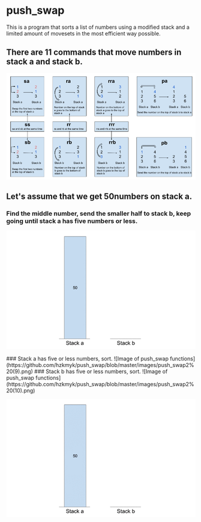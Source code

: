 # push_swap
This is a program that sorts a list of numbers using a modified stack and a limited amount of movesets in the most efficient way possible.
## There are 11 commands that move numbers in stack a and stack b.
![Image of push_swap functions](https://github.com/hzkmyk/push_swap/blob/master/images/push_swap.png)
## Let's assume that we get 50numbers on stack a.
### Find the middle number, send the smaller half to stack b, keep going until stack a has five numbers or less.
<p align="center"><img src="https://github.com/hzkmyk/push_swap/blob/master/images/firststep.gif" alt="Gif of the first step"></p>
### Stack a has five or less numbers, sort.
![Image of push_swap functions](https://github.com/hzkmyk/push_swap/blob/master/images/push_swap2%20(9).png)
### Stack b has five or less numbers, sort.
![Image of push_swap functions](https://github.com/hzkmyk/push_swap/blob/master/images/push_swap2%20(10).png)
<p align="center"><img src="https://github.com/hzkmyk/push_swap/blob/master/images/push_swap.gif" alt="Gif of push_swap"></p>

